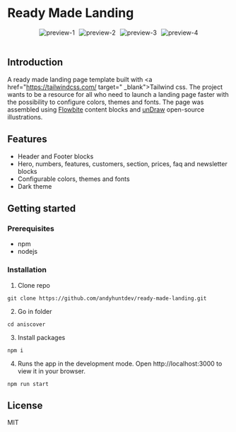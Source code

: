 # Ready Made Landing
<div style="display: flex; flex-wrap: wrap; gap: 10px; justify-content: center">
<img src="https://ik.imagekit.io/8fhqrij68/ready-made-landing/tr:w-400,f-auto/preview-1" alt="preview-1">
<img src="https://ik.imagekit.io/8fhqrij68/ready-made-landing/tr:w-400,f-auto/preview-2" alt="preview-2">
<img src="https://ik.imagekit.io/8fhqrij68/ready-made-landing/tr:w-400,f-auto/preview-3" alt="preview-3">
<img src="https://ik.imagekit.io/8fhqrij68/ready-made-landing/tr:w-400,f-auto/preview-4" alt="preview-4">
</div>
<br/>

## Introduction
A ready made landing page template built with <a href="https://tailwindcss.com/ target=" _blank">Tailwind css</a>. The project wants to be a resource for all who need to launch a landing page faster with the possibility to configure colors, themes and fonts. The page was assembled using <a href="https://flowbite.com/" target="_blank">Flowbite</a> content blocks and <a href="https://undraw.co/" target="_blank">unDraw</a> open-source illustrations.


## Features
- Header and Footer blocks
- Hero, numbers, features, customers, section, prices, faq and newsletter blocks
- Configurable colors, themes and fonts
- Dark theme

## Getting started
### Prerequisites
- npm
- nodejs
### Installation
1. Clone repo
````
git clone https://github.com/andyhuntdev/ready-made-landing.git
````
2. Go in folder
````
cd aniscover
````
3. Install packages
`````
npm i
`````
4. Runs the app in the development mode.
Open http://localhost:3000 to view it in your browser.
`````
npm run start
`````



## License
MIT
